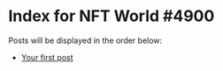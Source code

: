 # Index for NFT World #4900
Posts will be displayed in the order below:

- [Your first post](./001-first.md)

